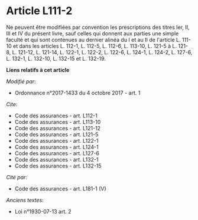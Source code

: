 # Article L111-2

Ne peuvent être modifiées par convention les prescriptions des titres Ier, II, III et IV du présent livre, sauf celles qui
donnent aux parties une simple faculté et qui sont contenues au dernier alinéa du I et au II de l'article L. 111-10 et dans
les articles L. 112-1, L. 112-5, L. 112-6, L. 113-10, L. 121-5 à L. 121-8, L. 121-12, L. 121-14, L. 122-1, L. 122-2, L.
122-6, L. 124-1, L. 124-2, L. 127-6, L. 132-1, L. 132-10, L. 132-15 et L. 132-19.

**Liens relatifs à cet article**

_Modifié par_:

  - Ordonnance n°2017-1433 du 4 octobre 2017 - art. 1

_Cite_:

  - Code des assurances - art. L112-1
  - Code des assurances - art. L113-10
  - Code des assurances - art. L121-12
  - Code des assurances - art. L121-5
  - Code des assurances - art. L122-1
  - Code des assurances - art. L124-1
  - Code des assurances - art. L127-6
  - Code des assurances - art. L132-1
  - Code des assurances - art. L132-15

_Cité par_:

  - Code des assurances - art. L181-1 (V)

_Anciens textes_:

  - Loi n°1930-07-13 art. 2
